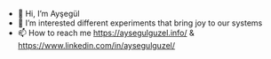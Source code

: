 - 👋 Hi, I’m Ayşegül
- 👀 I’m interested different experiments that bring joy to our systems
- 📫 How to reach me https://aysegulguzel.info/ & https://www.linkedin.com/in/aysegulguzel/

<!---
aysegulguzel/aysegulguzel is a ✨ special ✨ repository because its `README.md` (this file) appears on your GitHub profile.
You can click the Preview link to take a look at your changes.
--->
